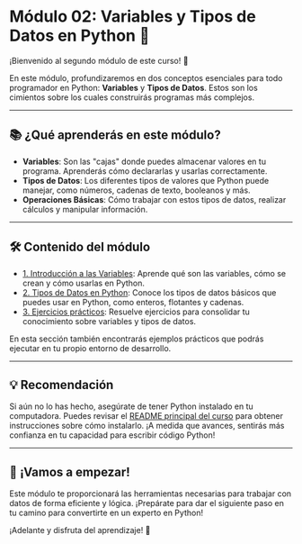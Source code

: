 # Módulo 02: Variables y Tipos de Datos en Python 🐍

¡Bienvenido al segundo módulo de este curso! 🎉

En este módulo, profundizaremos en dos conceptos esenciales para todo programador en Python: **Variables** y **Tipos de Datos**. Estos son los cimientos sobre los cuales construirás programas más complejos.

---

## 📚 ¿Qué aprenderás en este módulo?

- **Variables**: Son las "cajas" donde puedes almacenar valores en tu programa. Aprenderás cómo declararlas y usarlas correctamente.
- **Tipos de Datos**: Los diferentes tipos de valores que Python puede manejar, como números, cadenas de texto, booleanos y más.
- **Operaciones Básicas**: Cómo trabajar con estos tipos de datos, realizar cálculos y manipular información.

---

## 🛠 Contenido del módulo

- [1. Introducción a las Variables](01_variables.md): Aprende qué son las variables, cómo se crean y cómo usarlas en Python.
- [2. Tipos de Datos en Python](02_tipos_datos.md): Conoce los tipos de datos básicos que puedes usar en Python, como enteros, flotantes y cadenas.
- [3. Ejercicios prácticos](03_ejercicios.md): Resuelve ejercicios para consolidar tu conocimiento sobre variables y tipos de datos.

En esta sección también encontrarás ejemplos prácticos que podrás ejecutar en tu propio entorno de desarrollo.

---

## 💡 Recomendación

Si aún no lo has hecho, asegúrate de tener Python instalado en tu computadora. Puedes revisar el [README principal del curso](../README.md) para obtener instrucciones sobre cómo instalarlo. ¡A medida que avances, sentirás más confianza en tu capacidad para escribir código Python!

---

## 🚀 ¡Vamos a empezar!

Este módulo te proporcionará las herramientas necesarias para trabajar con datos de forma eficiente y lógica. ¡Prepárate para dar el siguiente paso en tu camino para convertirte en un experto en Python!

¡Adelante y disfruta del aprendizaje! 🌟
